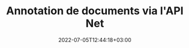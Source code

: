 ---
############################# Static ############################
layout: "product"
date: 2022-07-05T12:44:18+03:00
draft: false

product: "Annotation"
product_tag: "annotation"
platform: "Net"
platform_tag: "net"

############################# Head ############################
head_title: "API d'annotation de documents Net | Afficher et annoter des images PDF Word Excel PPTX"
head_description: "API d'annotation de documents Net. Affichez, étiquetez, commentez et annotez des PDF Word DOCX, Excel XLSX, PPTX, EML EMLX, VSS VSD, OTP, CAO et formats de fichiers image."

############################# Header ############################
title: "Annotation de documents via l'API Net"
description: "Créez des applications Net avec des capacités pour afficher et annoter des formats PDF, HTML, MS Office et d'autres formats de documents sans installer de logiciel externe."
button:
    enable: true
    icon: "fas fa-arrow-down"
    label: "Télécharger la version d'essai gratuite"
    link: "https://downloads.groupdocs.com/annotation/net"

############################# SubMenu ############################
submenu:
    enable: true
    
    left:
        img_alt: "GroupDocs.Annotation for Net"
        image: "https://www.groupdocs.cloud/templates/groupdocs/images/product-logos/groupdocs-annotation-net.png"
        product: "GroupDocs.Annotation"
        platform: "Net"

    middle:
        button:
            # button loop
            - link: "#overview"
              text: "Aperçu"

            # button loop
            - link: "#features"
              text: "Caractéristiques"

            # button loop
            - link: "#support"
              text: "Support"

            # button loop
            - link: "https://products.groupdocs.app/annotation"
              text: "Live Demo"

            # button loop
            - link: "https://purchase.groupdocs.com/pricing/annotation/net"
              text: "Pricing"

    right:
        link_download: "https://downloads.groupdocs.com/annotation"
        link_learn: "https://docs.groupdocs.com/annotation/net/"
        link_buy: "https://purchase.groupdocs.com"

############################# Overview ############################
overview:
    enable: true
    content: |
      L'API GroupDocs.Annotation Net est un produit qui vous permet de travailler avec des annotations dans des documents sur différentes plates-formes et systèmes d'exploitation, tels qu'Android, MacOS, Linux, Windows. GroupDocs.Annotation fournit une bibliothèque avec une API simple qui offre de nombreux avantages : par exemple, si vous devez garder les données confidentielles ou choisir la puissance dont vous avez besoin pour travailler avec la bibliothèque, ou modifier partiellement le travail avec des annotations, la bibliothèque est très léger et souple.

        L'API GroupDocs.Annotation pour Net vous permet de travailler avec différents types d'annotations, notamment : texte, polyligne, zone, soulignement, point, filigrane, flèche, ellipse, remplacement de texte, distance, champ de texte, rédaction de ressources, etc. Et prend en charge les formats de documents les plus courants tels que : PDF, HTML, Microsoft Office Word, feuilles de calcul Excel, présentations PowerPoint, Visio, e-mails Outlook, images, métafichiers, dessin CAO et divers autres formats. L'API offre la possibilité d'obtenir des vignettes de pages de document et prend en charge l'importation et l'exportation d'annotations vers et depuis des fichiers PDF.

        À l'aide de la bibliothèque, vous pouvez [ajouter](/annotation/net/bmp/), [éditer](/annotation/net/bmp/), [extrait](/annotation/net/bmp/) et [effacer](/annotation/net/bmp/) annotations des documents, faire pivoter les documents, changer la solution des vignettes et ceci n'est pas une liste complète de toutes les possibilités . Il offre également un ensemble complet d'objets de données pour personnaliser les propriétés d'annotation selon vos besoins dans tous les formats de document pris en charge.

        L'utilisation de l'API GroupDocs.Annotation pour Net est très simple et se compose de quelques étapes de base. Au début, vous devez configurer une licence, puis sélectionner le fichier avec lequel vous souhaitez travailler, puis manipuler d'une manière ou d'une autre avec les annotations du document (supprimer/modifier/extraire/supprimer) et enregistrer le résultat. Pour plus d'informations, veuillez consulter la [documentation](https://docs.groupdocs.com/annotation/net/getting-started/) du produit ou nos [exemples](https://github.com/groupdocs-annotation /GroupDocs.Annotation-for-.Net) défini.

        GroupDocs.Annotation est régulièrement mis à jour et fournit un support à ses clients, vous êtes toujours les bienvenus pour nous poser une question ou envoyer vos idées ou nous faire part de vos besoins pour quelque chose de nouveau et nous nous ferons un plaisir de l'implémenter dans nos nouvelles versions.
    tabs:
      enable: true
      
      ## TAB ONE ##
      tab_one:
        description: |
          Voici un aperçu de GroupDocs.Annotation pour Net:
      
        right:
          enable: true
          icon: "fab fa-html5"
          title: "Aperçu"
          content: |
            * Ajouter des annotations
            * Exporter les annotations
            * Importer des annotations
            * Commentaires basés sur les réponses
            * Compatibilité des annotations
      
      ## TAB TWO ##
      tab_two:
        description: |
          GroupDocs.Annotation pour Net prend en charge tous les [formats de fichiers de documents](https://docs.groupdocs.com/annotation/net/supported-document-formats/) courants, y compris : Microsoft Office, PDF, images et bien d'autres.
        left:
          enable: true
          table:
            # table loop
            - title: "Microsoft Office Formats"
              content: |
                * **Word**: [DOC](/annotation/net/doc/), [DOCX](/annotation/net/docx/), [DOCM](/annotation/net/docm/), [DOT](/annotation/net/dot/), [DOTX](/annotation/net/dotx/), [RTF](/annotation/net/rtf/)
                * **Excel**: [XLS](/annotation/net/xls/), [XLSX](/annotation/net/xlsx/), [XLSB](/annotation/net/xlsb/), [XLSM](/annotation/net/xlsm/)
                * **PowerPoint**: [PPT](/annotation/net/ppt/), [PPTX](/annotation/net/pptx/), [PPS](/annotation/net/pps/), [PPSX](/annotation/net/ppsx/), [POTM](/annotation/net/potm/), [POTX](/annotation/net/potx/), [PPSM](/annotation/net/ppsm/), [PPTM](/annotation/net/pptm/), [WMF](/annotation/net/wmf/), [EMF](/annotation/net/emf/)
                * **Outlook**: [EML](/annotation/net/eml/), [EMLX](/annotation/net/emlx/), [MSG](/annotation/net/msg/)
                * **Visio**: [VSS](/annotation/net/vss/), [VST](/annotation/net/vst/), [VSD](/annotation/net/vsd/), [VSDX](/annotation/net/vsdx/), [VSX](/annotation/net/vsx/)

        right:
          enable: true
          table:
            # table loop
            - title: "Autres formats"
              content: |
                * **Portable**: [PDF](/annotation/net/pdf/) (PDF/A-1a, PDF/A-1b, PDF/A-2a)
                * **OpenDocument**: [ODT](/annotation/net/odt/), [ODS](/annotation/net/ods/), [ODP](/annotation/net/odp/)
                * **Images**: [BMP](/annotation/net/bmp/), [JPG](/annotation/net/jpg/), [JPEG](/annotation/net/jpeg/), [TIFF](/annotation/net/tiff/), [TIF](/annotation/net/tif/), [PNG](/annotation/net/png/), [GIF](/annotation/net/gif/), [DCM](/annotation/net/dcm/), [DICOM](/annotation/net/dicom/)
                * **AutoCAD**: [DWG](/annotation/net/dwg/), [DXF](/annotation/net/dxf/), [CAD](/annotation/net/cad/)
                * **Other**: [HTM](/annotation/net/htm/), [HTML](/annotation/net/html/), [CSV](/annotation/net/csv/), [DJVU](/annotation/net/djvu/), [OTP](/annotation/net/otp/), [OTT](/annotation/net/ott/)

      ## TAB THREE ##
      tab_three:
        description: |
          GroupDocs.Annotation for Net prend en charge la suite Systèmes d'exploitation, Frameworks & Directeur chargé d'emballages:
      
        left:
          enable: true
          table:
            # table loop
            - icon: "fab fa-windows"
              title: "Systèmes d'exploitation"
              content: |
                * Bureau Windows (x86 et x64)
                * Serveur Windows (x86 et x64)
                * windows Azure
                * Linux
                * Mac OS

            # table loop
            - icon: "fas fa-code"
              title: "Cadres pris en charge"
              content: |
                * Norme .NET 2.0
                * .NET Framework 2.0 ou supérieur
                * .NET Core 2.0 ou supérieur
                * Mono Framework 1.2 ou supérieur

        right:
          enable: true
          table:
            # table loop
            - icon: "fas fa-box"
              title: "Directeur chargé d'emballage"
              content: |
                * NuGet
            
            # table loop
            - icon: "fas fa-tools"
              title: "Environnements de développement"
              content: |
                * Microsoft Visual Studio
                * Xamarin.Android
                * Xamarin.IOS
                * Xamarin.Mac
                * MonoDevelop

############################# Features ############################
features:
    enable: true
    title: "GroupDocs.Annotation pour les fonctionnalités Net"

    feature:
      # feature loop
      - icon: "fas fa-copy"
        link: "https://docs.groupdocs.com/annotation/net/basic-usage/"
        content: "Ajouter, modifier et supprimer des annotations et des réponses"

      # feature loop
      - icon: "fas fa-eye"
        link: "https://docs.groupdocs.com/annotation/net/export-annotations/"
        content: "Exporter les annotations vers le document"

      # feature loop
      - icon: "fas fa-bolt"
        link: "https://docs.groupdocs.com/annotation/net/evaluation-limitations-and-licensing-of-groupdocs-annotation/"
        content: "Licence mesurée - Facturation contrôlée en payant en fonction de l'utilisation de l'API"
      
      # feature loop
      - icon: "fas fa-code"
        link: "https://docs.groupdocs.com/annotation/net/extract-annotations-from-document/"
        content: "Appel de fonction unique pour récupérer toutes les annotations d'un document"

      # feature loop
      - icon: "fas fa-cloud"
        link: "https://docs.groupdocs.com/annotation/net/add-point-annotation/"
        content: "Affecter une valeur à une annotation de point ou déplacer une valeur de point existante"

      # feature loop
      - icon: "fas fa-remove-format"
        link: "https://docs.groupdocs.com/annotation/net/add-link-annotation/"
        content: "Ajouter une annotation de lien aux diapositives PDF, Word et PowerPoint"

      # feature loop
      - icon: "fas fa-comment-slash"
        link: "https://docs.groupdocs.com/annotation/net/basic-usage/"
        content: "Définir la couleur d'arrière-plan d'une annotation ou supprimer toutes les annotations du document"

      # feature loop
      - icon: "fas fa-border-all"
        link: "https://docs.groupdocs.com/annotation/net/generate-document-pages-preview/"
        content: "Annotez les fichiers PDF avec précision - Obtenez une représentation d'image du document PDF et des aperçus de page de cache"

      # feature loop
      - icon: "fas fa-wrench"
        link: "https://docs.groupdocs.com/annotation/net/import-annotations/"
        content: "Obtenir les coordonnées textuelles de l'annotation textuelle dans la représentation d'image du document"

      # feature loop
      - icon: "fas fa-columns"
        link: "https://docs.groupdocs.com/annotation/net/add-area-annotation/"
        content: "Lier les commentaires des utilisateurs à l'annotation de zone et à la prise en charge des commentaires imbriqués"

      # feature loop
      - icon: "fas fa-file-word"
        link: "https://docs.groupdocs.com/annotation/net/add-arrow-annotation/"
        content: "Utiliser l'annotation fléchée pour pointer vers un contenu particulier"

      # feature loop
      - icon: "fas fa-envelope"
        link: "https://docs.groupdocs.com/annotation/net/add-distance-annotation/"
        content: "Utiliser l'annotation de distance pour tracer une ligne qui représente la distance entre les objets"

      # feature loop
      - icon: "fas fa-print"
        link: "https://docs.groupdocs.com/annotation/net/add-point-annotation/"
        content: "Annotation basée sur des points qui, lorsqu'on clique dessus, fait apparaître la fenêtre pour ajouter des commentaires"

      # feature loop
      - icon: "fas fa-file-archive"
        link: "https://docs.groupdocs.com/annotation/net/add-polyline-annotation/"
        content: "Créer une séquence connectée de segments de ligne créés en tant qu'annotation de polyligne"

      # feature loop
      - icon: "fas fa-lock"
        link: "https://docs.groupdocs.com/annotation/net/add-ellipse-annotation/"
        content: "Créer des segments de ligne droite, des segments d'arc ou une combinaison des deux"

      # feature loop
      - icon: "fas fa-file-code"
        link: "https://docs.groupdocs.com/annotation/net/add-area-annotation/"
        content: "Marquer les zones de document proposées pour la rédaction"
      
      # feature loop
      - icon: "fas fa-fill-drip"
        link: "https://docs.groupdocs.com/annotation/net/add-image-annotation/"
        content: "Ajouter des annotations d'image aux PDF, diagrammes, Word, Excel, présentations et images"

      # feature loop
      - icon: "fas fa-file-excel"
        link: "https://docs.groupdocs.com/annotation/net/add-annotation-to-the-document/"
        content: "Ajouter un champ de texte et un tampon ou un filigrane basé sur du texte dans le document"

      # feature loop
      - icon: "fas fa-heading"
        link: "https://docs.groupdocs.com/annotation/net/add-annotation-to-the-document/"
        content: "Barré, souligné ou remplacé un texte particulier dans un document"

      # feature loop
      - icon: "fas fa-project-diagram"
        link: "https://docs.groupdocs.com/annotation/net/update-annotations/"
        content: "Redimensionner l'annotation en attribuant de nouveaux paramètres de hauteur et de largeur"

      # feature loop
      - icon: "fas fa-cube"
        link: "https://docs.groupdocs.com/annotation/net/generate-document-pages-preview/"
        content: "Obtenir des vignettes de pages de document. Gérer une variété de documents annotés pour les images et les diagrammes"

      # feature loop
      - icon: "fab fa-uncharted"
        link: "https://docs.groupdocs.com/annotation/net/export-annotations/"
        content: "Exporter des annotations vers et travailler avec des fichiers TIFF multipages"
  
      # feature loop
      - icon: "fab fa-uncharted"
        link: "https://docs.groupdocs.com/annotation/net/add-watermark-annotation/"
        content: "Ajuster l'alignement vertical et horizontal pour l'annotation de filigrane"
  
      # feature loop
      - icon: "fab fa-uncharted"
        link: "https://docs.groupdocs.com/annotation/net/add-text-field-annotation/"
        content: "Ajouter un alignement horizontal du texte pour le champ de texte"

      # feature loop
      - icon: "fab fa-uncharted"
        link: "https://docs.groupdocs.com/annotation/net/document-text-info/"
        content: "Obtenir des informations sur les lignes de texte du document (texte, largeur, hauteur, retraits)"

    more_feature :
      # more_feature_loop
      - title: "Prise en charge de plusieurs types d'annotations"
        content: |
          GroupDocs.Annotation pour .NET vous permet de travailler avec différents types d'annotations. Cela donne la liberté et la facilité de communication tout en collaborant avec votre équipe sur des tâches. Vous pouvez utiliser des annotations, telles que l'annotation de zone (marquer une zone en tant que rectangle et y ajouter des notes), l'annotation de points (coller des commentaires à n'importe quel endroit du document), l'annotation de texte (ajouter un commentaire au texte sélectionné), l'annotation barrée/soulignée ( appliqué à un paragraphe), annotation de polyligne (dessiner des formes et des lignes à main levée), annotation de flèche (pointeur fléché avec commentaires attachés), annotation d'ellipse (afficher le texte à l'intérieur de l'ellipse), annotation de distance (dessiner une ligne qui représente la distance entre les objets), lien annotation (ajouter des liens Web aux formats de document pris en charge) et annotation en filigrane (un tampon de texte ou un filigrane peut être ajouté au document).

          ```cs
          // Initialiser la liste des AnnotationInfo
          List<AnnotationInfo> annotations = new List<AnnotationInfo>();
          // Initialiser l'annotation de texte
          AnnotationInfo textAnnotation = new AnnotationInfo
          {
            Box = new Rectangle((float)265.44, (float)153.86, 206, 36), Type = AnnotationType.Text 
          };
          // Ajouter une annotation à la liste
          annotations.Add(textAnnotation);
          // Obtenir le flux du fichier d'entrée
          Stream inputFile = new FileStream("D:/input.pdf", FileMode.Open, File
          .ReadWrite);
          // Exporter l'annotation et enregistrer le fichier de sortie
          CommonUtilities.SaveOutputDocument(inputFile, annotations, DocumentType.Pdf);
          ```

############################# Support ############################
support:
    enable: true

############################# Solutions ############################
solutions:
    enable: true
    title: "GroupDocs.Annotation propose des API de visualisation de documents pour d'autres environnements de développement populaires"

    solution:
        # solution loop
        - img_alt: "GroupDocs.Annotation for Java"
          image: "https://www.groupdocs.cloud/templates/groupdocs/images/product-logos/groupdocs-annotation-java.png"
          product: "GroupDocs.Annotation"
          platform: "Java"
          link: "/annotation/java/"

############################# Back to top ###############################
back_to_top:
  enable: true
---